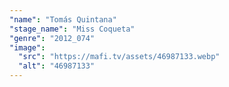 ```yaml
---
"name": "Tomás Quintana"
"stage_name": "Miss Coqueta"
"genre": "2012_074"
"image":
  "src": "https://mafi.tv/assets/46987133.webp"
  "alt": "46987133"
---
```

